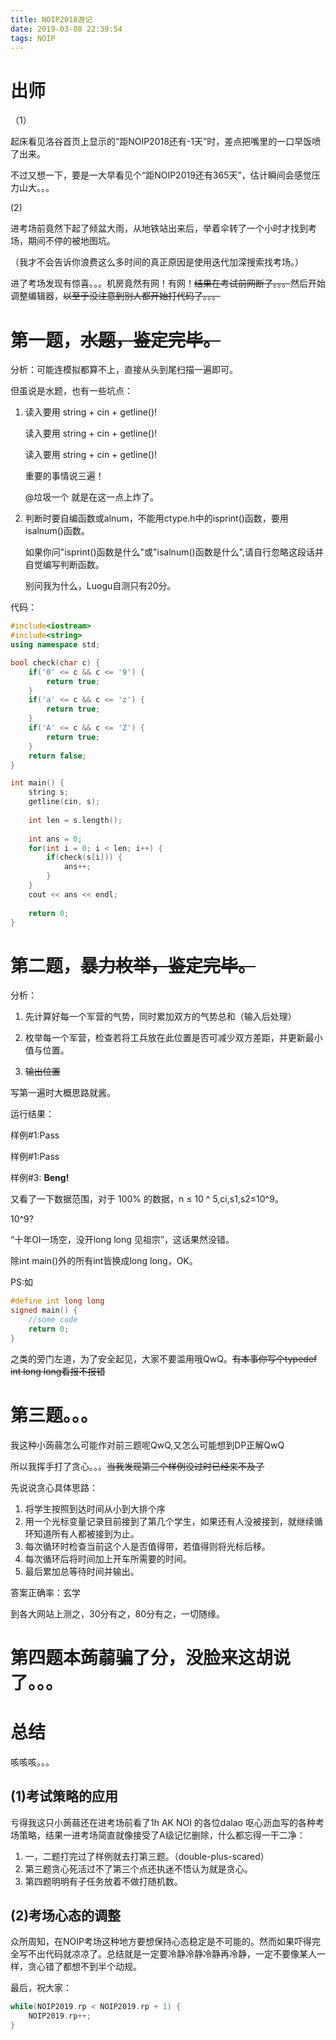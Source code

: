 ```yaml
---
title: NOIP2018游记
date: 2019-03-08 22:39:54
tags: NOIP
---
```

# 出师
（1）

起床看见洛谷首页上显示的“距NOIP2018还有-1天”时，差点把嘴里的一口早饭喷了出来。

不过又想一下，要是一大早看见个“距NOIP2019还有365天”，估计瞬间会感觉压力山大。。。

(2)

进考场前竟然下起了倾盆大雨，从地铁站出来后，举着伞转了一个小时才找到考场，期间不停的被地图坑。

（我才不会告诉你浪费这么多时间的真正原因是使用迭代加深搜索找考场。）

进了考场发现有惊喜。。。机房竟然有网！有网！~~结果在考试前网断了。。。~~然后开始调整编辑器，~~以至于没注意到别人都开始打代码了。。。~~

# 第一题，~~水题，鉴定完毕。~~

分析：可能连模拟都算不上，直接从头到尾扫描一遍即可。

但虽说是水题，也有一些坑点：
1. 读入要用 string + cin + getline()!

	读入要用 string + cin + getline()!
    
    读入要用 string + cin + getline()!
    
    重要的事情说三遍！
    
    @垃圾一个 就是在这一点上炸了。
    
2. 判断时要自编函数或alnum，不能用ctype.h中的isprint()函数，要用isalnum()函数。

	如果你问"isprint()函数是什么"或"isalnum()函数是什么",请自行忽略这段话并自觉编写判断函数。
    
    别问我为什么，Luogu自测只有20分。
    
代码：
```cpp
#include<iostream>
#include<string>
using namespace std;

bool check(char c) {
    if('0' <= c && c <= '9') {
        return true;
    }
    if('a' <= c && c <= 'z') {
        return true;
    }
    if('A' <= c && c <= 'Z') {
        return true;
    }
    return false;
}

int main() {
    string s;
    getline(cin, s);
    
    int len = s.length();
    
    int ans = 0;
    for(int i = 0; i < len; i++) {
        if(check(s[i])) {
            ans++;
        }
    }
    cout << ans << endl;
    
    return 0;
}
```

# 第二题，~~暴力枚举，鉴定完毕。~~

分析：
1. 先计算好每一个军营的气势，同时累加双方的气势总和（输入后处理）

2. 枚举每一个军营，检查若将工兵放在此位置是否可减少双方差距，并更新最小值与位置。

3. ~~输出位置~~

写第一遍时大概思路就酱。

运行结果：

样例#1:Pass

样例#1:Pass

样例#3:
**Beng!**

又看了一下数据范围，对于 100% 的数据，n ≤ 10 ^ 5,ci,s1,s2≤10^9。

10^9?

“十年OI一场空，没开long long 见祖宗”，这话果然没错。

除int main()外的所有int皆换成long long，OK。

PS:如
```cpp
#define int long long
signed main() {
	//some code
    return 0;
}
```
之类的旁门左道，为了安全起见，大家不要滥用哦QwQ。~~有本事你写个typedef int long long看报不报错~~

# 第三题。。。

我这种小蒟蒻怎么可能作对前三题呢QwQ,又怎么可能想到DP正解QwQ

所以我挥手打了贪心。。。~~当我发现第三个样例没过时已经来不及了~~

先说说贪心具体思路：
1. 将学生按照到达时间从小到大排个序
2. 用一个光标变量记录目前接到了第几个学生，如果还有人没被接到，就继续循环知道所有人都被接到为止。
3. 每次循环时检查当前这个人是否值得带，若值得则将光标后移。
4. 每次循环后将时间加上开车所需要的时间。
5. 最后累加总等待时间并输出。

答案正确率：玄学

到各大网站上测之，30分有之，80分有之，一切随缘。

# 第四题本蒟蒻骗了分，没脸来这胡说了。。。

# 总结
咳咳咳。。。

## (1)考试策略的应用

亏得我这只小蒟蒻还在进考场前看了1h AK NOI 的各位dalao 呕心沥血写的各种考场策略，结果一进考场简直就像接受了A级记忆删除，什么都忘得一干二净：
1. 一，二题打完过了样例就去打第三题。（double-plus-scared）
2. 第三题贪心死活过不了第三个点还执迷不悟认为就是贪心。
3. 第四题明明有子任务放着不做打随机数。

## (2)考场心态的调整

众所周知，在NOIP考场这种地方要想保持心态稳定是不可能的。然而如果吓得完全写不出代码就凉凉了。总结就是一定要冷静冷静冷静再冷静，一定不要像某人一样，贪心错了都想不到半个动规。

最后，祝大家：
```cpp
while(NOIP2019.rp < NOIP2019.rp + 1) {
    NOIP2019.rp++;
}
```
